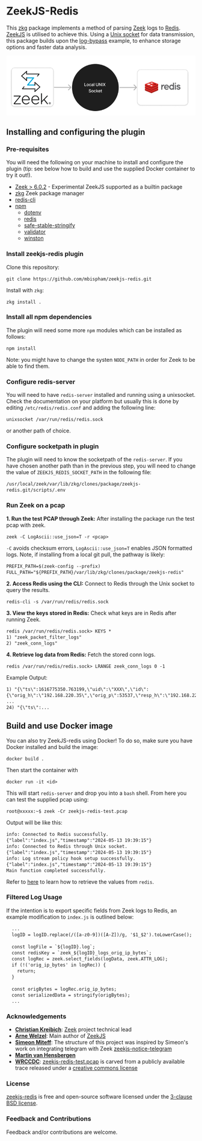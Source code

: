ZeekJS-Redis
=================================

This [zkg](https://docs.zeek.org/projects/package-manager/en/stable/zkg.html) package implements a method of parsing [Zeek](https://zeek.org/) logs to [Redis](https://redis.io/). [ZeekJS](https://zeekjs.readthedocs.io) is utilised to achieve this. Using a [Unix socket](https://en.wikipedia.org/wiki/Unix_domain_socket) for data transmission, this package builds upon the [log-bypass](https://github.com/corelight/zeekjs/blob/main/doc/examples/log-bypass.js) example, to enhance storage options and faster data analysis.

<p align="center">
  <img src="img/zeek-socket-redis.png" alt="ZeekJS-Redis Diagram">
</p>

## Installing and configuring the plugin

### Pre-requisites

You will need the following on your machine to install and configure the plugin (tip: see below how to build and use the supplied Docker container to try it out!).

- [Zeek > 6.0.2](https://github.com/zeek/zeek/blob/master/NEWS#L647) - Experimental ZeekJS supported as a builtin package
- [zkg](https://docs.zeek.org/projects/package-manager/en/stable/index.html) Zeek package manager
- [redis-cli](https://redis.io/docs/latest/develop/connect/cli/)
- [npm](https://docs.npmjs.com/downloading-and-installing-node-js-and-npm)
  - [dotenv](https://www.npmjs.com/package/dotenv)
  - [redis](https://www.npmjs.com/package/redis)
  - [safe-stable-stringify](https://www.npmjs.com/package/safe-stable-stringify)
  - [validator](https://www.npmjs.com/package/validator)
  - [winston](https://www.npmjs.com/package/winston)


### Install zeekjs-redis plugin

Clone this repository:

```
git clone https://github.com/mbispham/zeekjs-redis.git
```

Install with `zkg`:
```
zkg install .
```

### Install all npm dependencies

The plugin will need some more `npm` modules which can be installed as follows:

```
npm install
```

Note: you might have to change the systen `NODE_PATH` in order for Zeek to be able to find them.

### Configure redis-server

You will need to have `redis-server` installed and running using a unixsocket. Check the documentation on your platform but usually this is done by editing `/etc/redis/redis.conf` and adding the following line:

```
unixsocket /var/run/redis/redis.sock
```

or another path of choice.

### Configure socketpath in plugin

The plugin will need to know the socketpath of the `redis-server`. If you have chosen another path than in the previous step, you will need to change the value of `ZEEKJS_REDIS_SOCKET_PATH` in the following file:

```
/usr/local/zeek/var/lib/zkg/clones/package/zeekjs-redis.git/scripts/.env
```

### Run Zeek on a pcap

**1. Run the test PCAP through Zeek:**
After installing the package run the test pcap with zeek.
```shell
zeek -C LogAscii::use_json=T -r <pcap>
```
`-C` avoids checksum errors, `LogAscii::use_json=T` enables JSON formatted logs. Note, if installing from a local git pull, the pathway is likely:

```
PREFIX_PATH=$(zeek-config --prefix)
FULL_PATH="${PREFIX_PATH}/var/lib/zkg/clones/package/zeekjs-redis"
```

**2. Access Redis using the CLI:**
Connect to Redis through the Unix socket to query the results.
```shell
redis-cli -s /var/run/redis/redis.sock
```

**3. View the keys stored in Redis:**
Check what keys are in Redis after running Zeek.
```
redis /var/run/redis/redis.sock> KEYS *
1) "zeek_packet_filter_logs"
2) "zeek_conn_logs"
```

**4. Retrieve log data from Redis:**
Fetch the stored conn logs.
```
redis /var/run/redis/redis.sock> LRANGE zeek_conn_logs 0 -1
```

Example Output:
```
1) "{\"ts\":1616775350.763199,\"uid\":\"XXX\",\"id\":{\"orig_h\":\"192.168.220.35\",\"orig_p\":53537,\"resp_h\":\"192.168.220.1\",\"resp_p\":31981},\"proto\":\"tcp\",\"conn_state\":\"S0\",\"local_orig\":true,\"local_resp\":true,\"missed_bytes\":0,\"history\":\"S\",\"orig_pkts\":1,\"orig_ip_bytes\":44,\"resp_pkts\":0,\"resp_ip_bytes\":0}"
...
24) "{\"ts\":...
```

## Build and use Docker image

You can also try ZeekJS-redis using Docker! To do so, make sure you have Docker installed and build the image:

```shell
docker build .
```

Then start the container with

```shell
docker run -it <id>
```

This will start `redis-server` and drop you into a `bash` shell. From here you can test the supplied pcap using:

```shell
root@xxxxx:~$ zeek -Cr zeekjs-redis-test.pcap
```

Output will be like this:
```
info: Connected to Redis successfully. {"label":"index.js","timestamp":"2024-05-13 19:39:15"}
info: Connected to Redis through Unix socket. {"label":"index.js","timestamp":"2024-05-13 19:39:15"}
info: Log stream policy hook setup successfully. {"label":"index.js","timestamp":"2024-05-13 19:39:15"}
Main function completed successfully.
```

Refer to [here](##Run-Zeek-on-a-pcap) to learn how to retrieve the values from `redis`.


### Filtered Log Usage

If the intention is to export specific fields from Zeek logs to Redis, an example modification to `index.js` is outlined below:

```
  ...
  logID = logID.replace(/([a-z0-9])([A-Z])/g, '$1_$2').toLowerCase();

  const logFile = `${logID}.log`;
  const redisKey = `zeek_${logID}_logs_orig_ip_bytes`;
  const logRec = zeek.select_fields(logData, zeek.ATTR_LOG);
  if (!('orig_ip_bytes' in logRec)) {
    return;
  }

  const origBytes = logRec.orig_ip_bytes;
  const serializedData = stringify(origBytes);
  ...
```

### Acknowledgements

- [**Christian Kreibich**](https://github.com/ckreibich): [Zeek](https://zeek.org/) project technical lead
- [**Arne Welzel**](https://github.com/awelzel): Main author of [ZeekJS](https://zeekjs.readthedocs.io)
- [**Simeon Miteff**](https://github.com/simeonmiteff): The structure of this project was inspired by Simeon's work on integrating telegram with Zeek [zeekjs-notice-telegram](https://github.com/corelight/zeekjs-notice-telegram)
- [**Martin van Hensbergen**](https://github.com/mvhensbergen)
- [**WRCCDC**](https://wrccdc.org): [zeekjs-redis-test.pcap](https://github.com/mbispham/zeekjs-redis/blob/main/testing/Traces/zeekjs-redis-test.pcap) is carved from a publicly available trace released under a [creative commons license](https://creativecommons.org/licenses/by-sa/4.0/)

### License
[zeekjs-redis](https://github.com/mbispham/zeekjs-redis) is free and open-source software licensed under the [3-clause BSD license](LICENSE).

### Feedback and Contributions
Feedback and/or contributions are welcome.
